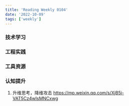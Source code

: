 ```yaml
---
title: 'Reading Weekly 0104'
date: '2022-10-09'
tags: ['weekly']
---
```


### 技术学习

### 工程实践

### 工具资源

### 认知提升

1. 升维思考，降维攻击 https://mp.weixin.qq.com/s/XjB5i-VAT5Cz4wIsMNCxwg
